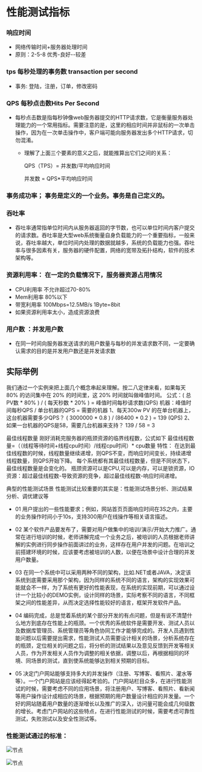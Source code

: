 # 性能测试指标

### 响应时间   
+ 网络传输时间+服务器处理时间
+ 原则：2-5-8   优秀-良好--较差


### tps  每秒处理的事务数    transaction per second
+ 事务: 登陆，注册，订单，修改密码

### QPS 每秒点击数Hits Per Second 
+ 每秒点击数是指每秒钟像web服务器提交的HTTP请求数，它是衡量服务器处理能力的一个常用指标。需要注意的是，这里的相应时间并非鼠标的一次单击操作，因为在一次单击操作中，客户端可能向服务器发出多个HTTP请求，切勿混淆。
  + 理解了上面三个要素的意义之后，就能推算出它们之间的关系：

     QPS（TPS）= 并发数/平均响应时间

    并发数 = QPS*平均响应时间 



### 事务成功率；  事务是定义的一个业务。事务是自己定义的。


### 吞吐率
+ 吞吐率通常指单位时间内从服务器返回的字节数，也可以单位时间内客户提交的请求数。吞吐率是大型web系统衡量自身负载能力的一个重要指标，一般来说，吞吐率越大，单位时间内处理的数据就越多，系统的负载能力也强。吞吐率与很多因素有关，服务器的硬件配置，网络的宽带及拓扑结构，软件的技术架构等。


### 资源利用率： 在一定的负载情况下，服务器资源占用情况
+ CPU利用率  不允许超过70-80% 
+ Mem利用率  80%以下
+ 带宽利用率  100Mbps=12.5MB/s   1Byte=8bit        
+ 如果资源利用率太小，造成资源浪费


### 用户数  ：并发用户数    
+ 在同一时间向服务器发送请求的用户数量与每秒的并发请求数不同，一定要确认需求的目的是并发用户数还是并发请求数

## 实际举例
我们通过一个实例来把上面几个概念串起来理解。按二八定律来看，如果每天 80% 的访问集中在 20% 的时间里，这 20% 时间就叫做峰值时间。
公式：( 总PV数 * 80% ) / ( 每天秒数 * 20% ) = 峰值时间每秒请求数(QPS)
机器：峰值时间每秒QPS / 单台机器的QPS = 需要的机器
1、每天300w PV 的在单台机器上，这台机器需要多少QPS？ 
( 3000000 * 0.8 ) / (86400 * 0.2 ) = 139 (QPS)
2、如果一台机器的QPS是58，需要几台机器来支持？ 
139 / 58 = 3

最佳线程数量
刚好消耗完服务器的瓶颈资源的临界线程数，公式如下
最佳线程数量=（（线程等待时间+线程cpu时间）/线程cpu时间）* cpu数量
特性：
在达到最佳线程数的时候，线程数量继续递增，则QPS不变，而响应时间变长，持续递增线程数量，则QPS开始下降。
每个系统都有其最佳线程数量，但是不同状态下，最佳线程数量是会变化的。
瓶颈资源可以是CPU,可以是内存，可以是锁资源，IO资源：超过最佳线程数-导致资源的竞争，超过最佳线程数-响应时间递增。

典型的性能测试场景
性能测试比较重要的其实是：性能测试场景分析、测试结果分析、调优建议等

+ 01
用户提出的一些性能要求；例如，网站首页页面响应时间在3S之内，主要的业务操作时间小于10s，支持300用户在线操作等相关语言描述。

+ 02
某个软件产品要发布了，需要对用户做集中的培训/演示/开始大力推广。通常在进行培训的时候，老师讲解完成一个业务之后，被培训的人员根据老师讲解的实例进行同步操作前面讲过的业务，这样存在用户并发的问题。在培训之前搭建环境的时候，应该要考虑被培训的人数，以便在场景中设计合理的并发用户数量。
+ 03
在同一个系统中可以采用两种不同的架构，比如.NET或者JAVA，决定该系统到底需要采用那个架构，因为同样的系统不同的语言，架构的实现效果可能就会不一样，为了系统有更好的性能表现，在系统的实现前期，可以通过设计一个比较小的DEMO实例，设计同样的场景，实际考察不同的语言，不同框架之间的性能差异，从而决定选择性能较好的语言，框架开发软件产品。
+ 04
编码完成，总是觉着系统的某个部分开发的有点问题，但是有说不清楚什么地方到底存在性能上的瓶颈。一个优秀的系统软件是需要开发、测试人员以及数据库管理员、系统管理员等角色协同工作才能够完成的。开发人员遇到性能问题以后需要提出需求，性能测试人员需要设计相关的场景，分析系统存在的瓶颈，定位相关的问题之后，将分析的测试结果以及意见反馈到开发等相关人员，作为开发相关人员作为调整的相关依据，调整以后，再根据相同的环境、同场景的测试，直到使系统能够达到相关预期的目标。
+ 05
决定门户网站能够支持多大的并发操作（注册、写博客、看照片、灌水等等）。一个门户网站是应该经得起考验的。门户网站栏目众多，在进行性能测试的时候，需要考虑不同的应用场景，将注册用户、写博客、看照片、看新闻等用户操作设计成相应的场景，根据预期的用户数量设计相应的并发量。一个好的网站随着用户数量的逐渐增长以及推广的深入，访问量可能会成几何级数的增长。考虑门户网站的这些特点，在进行性能测试的时候，需要考虑可靠性测试，失败测试以及安全性测试等。

### 性能测试通过的标准：
![节点](http://note.youdao.com/yws/res/255/WEBRESOURCE04fdb7c2ab7d7b037646534558581d6e)

![节点](http://note.youdao.com/yws/res/190/WEBRESOURCE3439cbfbd57a11a0a6927c9189a7f50e)




